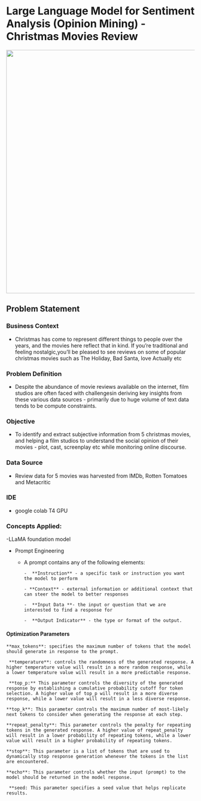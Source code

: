 # Large Language Model for Sentiment Analysis (Opinion Mining) - Christmas Movies Review

<center><p float="center">
  <img src="https://www.wfla.com/wp-content/uploads/sites/71/2019/12/CHRISTMAS-MOVIES-2.jpg?w=876&h=493&crop=1" width=650/>
</p></center>

## Problem Statement

### Business Context
- Christmas has come to represent different things to people over the years, and the movies here reflect that in kind. If you’re traditional and feeling nostalgic,you’ll be pleased to see reviews on some of popular christmas movies such as The Holiday, Bad Santa, love Actually etc
### Problem Definition
- Despite the abundance of movie reviews available on the internet, film studios are often faced with challengesin deriving key insights from these various data sources - primarily due to huge volume of text data tends to be compute constraints.
### Objective
- To identify and extract subjective information from 5 christmas movies, and helping a film studios to understand the social opinion of their movies - plot, cast, screenplay etc while monitoring online discourse.
### Data Source
 - Review data for 5 movies was harvested from IMDb, Rotten Tomatoes and Metacritic

### IDE
- google colab T4 GPU

### Concepts Applied:
-LLaMA foundation model
- Prompt Engineering
  - A prompt contains any of the following elements:

        -  **Instruction** - a specific task or instruction you want the model to perform

        - **Context** - external information or additional context that can steer the model to better responses

        -  **Input Data **- the input or question that we are interested to find a response for

        -  **Output Indicator** - the type or format of the output.

#### Optimization Parameters 

    **max_tokens**: specifies the maximum number of tokens that the model should generate in response to the prompt.

     **temperature**: controls the randomness of the generated response. A higher temperature value will result in a more random response, while a lower temperature value will result in a more predictable response.

     **top_p:** This parameter controls the diversity of the generated response by establishing a cumulative probability cutoff for token selection. A higher value of top_p will result in a more diverse response, while a lower value will result in a less diverse response.

    **top_k**: This parameter controls the maximum number of most-likely next tokens to consider when generating the response at each step.

    **repeat_penalty**: This parameter controls the penalty for repeating tokens in the generated response. A higher value of repeat_penalty will result in a lower probability of repeating tokens, while a lower value will result in a higher probability of repeating tokens.

    **stop**: This parameter is a list of tokens that are used to dynamically stop response generation whenever the tokens in the list are encountered.

    **echo**: This parameter controls whether the input (prompt) to the model should be returned in the model response.

     **seed: This parameter specifies a seed value that helps replicate results.
